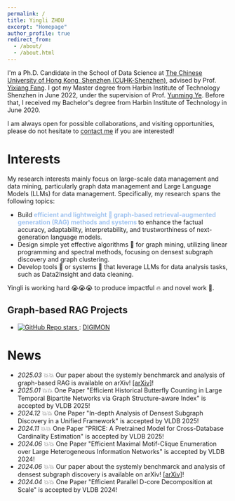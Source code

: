 ```yaml
---
permalink: /
title: Yingli ZHOU
excerpt: "Homepage"
author_profile: true
redirect_from: 
  - /about/
  - /about.html
---
```


I'm a Ph.D. Candidate in the School of Data Science at [The Chinese University of Hong Kong, Shenzhen (CUHK-Shenzhen)](https://sds.cuhk.edu.cn/endex.html), advised by Prof. [Yixiang Fang](https://fangyixiang.github.io/). I got my Master degree from Harbin Institute of Technology Shenzhen in June 2022, under the supervision of Prof. [Yunming Ye](https://scholar.google.com/citations?user=n30nnskAAAAJ&hl=zh-CN). Before that, I received my Bachelor's degree from Harbin Institute of Technology in June 2020. 

I am always open for possible collaborations, and visiting opportunities, please do not hesitate to [contact me](yinglizhou@link.cuhk.edu.cn) if you are interested!
# Interests
My  research interests mainly focus on large-scale data management and data mining, particularly graph data management and Large Language Models (LLMs) for data management. Specifically, my research spans the following topics: 
- Build **<font color="#a0c3f0">efficient and lightweight 🚀 graph-based retrieval-augmented generation (RAG) methods and systems </font>** to enhance the factual accuracy, adaptability, interpretability, and trustworthiness of next-generation language models.
- Design simple yet effective algorithms 💫 for graph mining, utilizing linear programming and spectral methods, focusing on  densest subgraph discovery and graph clustering. 
- Develop tools 🔧 or systems 🔨 that leverage LLMs for data analysis tasks, such as Data2Insight and data cleaning.

Yingli is working hard 😭😭😭 to produce impactful 🔥 and novel work 🌟. 



## Graph-based RAG Projects
- <a href="https://github.com/JayLZhou/GraphRAG"> <img alt="GitHub Repo stars" src="https://img.shields.io/github/stars/JayLZhou/GraphRAG?label=Github%20Stars&style=social"> </a>: [DIGIMON](https://github.com/JayLZhou/GraphRAGCipherChat)    







#  News
- *2025.03* 💥💥 Our paper about the systemly benchmarck and analysis of graph-based RAG is available on arXiv! [[arXiv]](https://www.arxiv.org/abs/2503.04338)!
- *2025.01* 💥💥 One Paper "Efficient Historical Butterfly Counting in Large Temporal Bipartite Networks via Graph Structure-aware Index" is accepted by VLDB 2025!
- *2024.12* 💥💥 One Paper "In-depth Analysis of Densest Subgraph Discovery
in a Unified Framework" is accepted by VLDB 2025!
- *2024.11* 💥💥 One Paper "PRICE: A Pretrained Model for Cross-Database
Cardinality Estimation" is accepted by VLDB 2025!
- *2024.06* 💥💥 One Paper "Efficient Maximal Motif-Clique Enumeration over Large Heterogeneous Information Networks" is accepted by VLDB 2024!
- *2024.06* 💥💥 Our paper about the systemly benchmarck and analysis of densest subgraph discovery is available on arXiv! [[arXiv]](https://arxiv.org/pdf/2406.04738)!
- *2024.04* 💥💥 One Paper "Efficient Parallel D-core Decomposition at Scale" is accepted by VLDB 2024!

